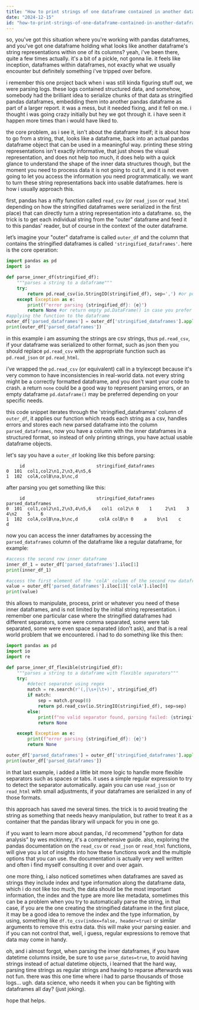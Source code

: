 ```yaml
---
title: "How to print strings of one dataframe contained in another dataframe?"
date: "2024-12-15"
id: "how-to-print-strings-of-one-dataframe-contained-in-another-dataframe"
---
```


so, you've got this situation where you're working with pandas dataframes, and you've got one dataframe holding what looks like another dataframe's string representations within one of its columns? yeah, i've been there, quite a few times actually. it's a bit of a pickle, not gonna lie. it feels like inception, dataframes within dataframes, not exactly what we usually encounter but definitely something i've tripped over before.

i remember this one project back when i was still kinda figuring stuff out, we were parsing logs. these logs contained structured data, and somehow, somebody had the brilliant idea to serialize chunks of that data as stringified pandas dataframes, embedding them into another pandas dataframe as part of a larger report. it was a mess, but it needed fixing, and it fell on me. i thought i was going crazy initially but hey we got through it. i have seen it happen more times than i would have liked to.

the core problem, as i see it, isn't about the dataframe itself; it is about how to go from a string, that, looks like a dataframe, back into an actual pandas dataframe object that can be used in a meaningful way. printing these string representations isn't exactly informative, that just shows the visual representation, and does not help too much, it does help with a quick glance to understand the shape of the inner data structures though, but the moment you need to process data it is not going to cut it, and it is not even going to let you access the information you need programmatically. we want to turn these string representations back into usable dataframes. here is how i usually approach this.

first, pandas has a nifty function called `read_csv` (or `read_json` or `read_html` depending on how the stringified dataframes were serialized in the first place) that can directly turn a string representation into a dataframe. so, the trick is to get each individual string from the "outer" dataframe and feed it to this pandas' reader, but of course in the context of the outer dataframe.

let’s imagine your "outer" dataframe is called `outer_df` and the column that contains the stringified dataframes is called `'stringified_dataframes'`. here is the core operation:

```python
import pandas as pd
import io

def parse_inner_df(stringified_df):
    """parses a string to a dataframe"""
    try:
        return pd.read_csv(io.StringIO(stringified_df), sep=',') #or pd.read_json(io.StringIO(stringified_df)) or pd.read_html(io.StringIO(stringified_df))
    except Exception as e:
        print(f"error parsing {stringified_df}: {e}")
        return None #or return empty pd.DataFrame() in case you prefer empty results
#applying the function to the dataframe
outer_df['parsed_dataframes'] = outer_df['stringified_dataframes'].apply(parse_inner_df)
print(outer_df['parsed_dataframes'])

```
in this example i am assuming the strings are csv strings, thus `pd.read_csv`, if your dataframe was serialized to other format, such as json then you should replace `pd.read_csv` with the appropriate function such as `pd.read_json` or `pd.read_html`.

i’ve wrapped the `pd.read_csv` (or equivalent) call in a try/except because it's very common to have inconsistencies in real-world data. not every string might be a correctly formatted dataframe, and you don't want your code to crash. a return `none` could be a good way to represent parsing errors, or an empty dataframe `pd.dataframe()` may be preferred depending on your specific needs.

this code snippet iterates through the 'stringified_dataframes' column of `outer_df`, it applies our function which reads each string as a csv, handles errors and stores each new parsed dataframe into the column `parsed_dataframes`, now you have a column with the inner dataframes in a structured format, so instead of only printing strings, you have actual usable dataframe objects.

let's say you have a `outer_df` looking like this before parsing:
```
     id                           stringified_dataframes
0  101  col1,col2\n1,2\n3,4\n5,6
1  102  colA,colB\na,b\nc,d
```

after parsing you get something like this:

```
     id                           stringified_dataframes                                parsed_dataframes
0  101  col1,col2\n1,2\n3,4\n5,6    col1  col2\n 0    1     2\n1    3     4\n2    5    6
1  102  colA,colB\na,b\nc,d        colA colB\n 0    a    b\n1    c    d
```

now you can access the inner dataframes by accessing the `parsed_dataframes` column of the dataframe like a regular dataframe, for example:

```python
#access the second row inner dataframe
inner_df_1 = outer_df['parsed_dataframes'].iloc[1]
print(inner_df_1)

#access the first element of the 'colA' column of the second row dataframe.
value = outer_df['parsed_dataframes'].iloc[1]['colA'].iloc[0]
print(value)
```

this allows to manipulate, process, print or whatever you need of these inner dataframes, and is not limited by the initial string representation.
i remember one particular case where the stringified dataframes had different separators, some were comma separated, some were tab separated, some were even space separated (don't ask), and that is a real world problem that we encountered. i had to do something like this then:

```python
import pandas as pd
import io
import re

def parse_inner_df_flexible(stringified_df):
    """parses a string to a dataframe with flexible separators"""
    try:
        #detect separator using regex
        match = re.search(r'(,|\s+|\t+)', stringified_df)
        if match:
            sep = match.group(0)
            return pd.read_csv(io.StringIO(stringified_df), sep=sep)
        else:
            print(f"no valid separator found, parsing failed: {stringified_df}")
            return None

    except Exception as e:
        print(f"error parsing {stringified_df}: {e}")
        return None

outer_df['parsed_dataframes'] = outer_df['stringified_dataframes'].apply(parse_inner_df_flexible)
print(outer_df['parsed_dataframes'])
```
in that last example, i added a little bit more logic to handle more flexible separators such as spaces or tabs. it uses a simple regular expression to try to detect the separator automatically. again you can use `read_json` or `read_html` with small adjustments, if your dataframes are serialized in any of those formats.

this approach has saved me several times. the trick is to avoid treating the string as something that needs heavy manipulation, but rather to treat it as a container that the pandas library will unpack for you in one go.

if you want to learn more about pandas, i'd recommend "python for data analysis" by wes mckinney, it's a comprehensive guide. also, exploring the pandas documentation on the `read_csv` or `read_json` or `read_html` functions, will give you a lot of insights into how these functions work and the multiple options that you can use. the documentation is actually very well written and often i find myself consulting it over and over again.

one more thing, i also noticed sometimes when dataframes are saved as strings they include index and type information along the dataframe data, which i do not like too much, the data should be the most important information, the index and the type are more like metadata, sometimes this can be a problem when you try to automatically parse the string, in that case, if you are the one creating the stringified dataframe in the first place, it may be a good idea to remove the index and the type information, by using, something like `df.to_csv(index=false, header=true)` or similar arguments to remove this extra data. this will make your parsing easier. and if you can not control that, well, i guess, regular expressions to remove that data may come in handy.

oh, and i almost forgot, when parsing the inner dataframes, if you have datetime columns inside, be sure to use `parse_dates=true`, to avoid having strings instead of actual datetime objects, i learned that the hard way, parsing time strings as regular strings and having to reparse afterwards was not fun. there was this one time where i had to parse thousands of those logs... ugh.
data science, who needs it when you can be fighting with dataframes all day? (just joking).

hope that helps.
